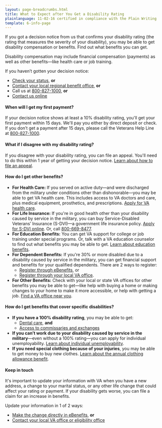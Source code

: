 ```yaml
---
layout: page-breadcrumbs.html
title: What to Expect after You Get a Disability Rating
plainlanguage: 11-02-16 certified in compliance with the Plain Writing Act
template: 6-info-page
---
```


<div class="va-introtext">

If you got a decision notice from us that confirms your disability rating (the rating that measures the severity of your disability), you may be able to get disability compensation or benefits. Find out what benefits you can get. 

</div>

<div class="call-out usa-content" markdown="1">

Disability compensation may include financial compensation (payments) as well as other benefits—like health care or job training.

If you haven’t gotten your decision notice:

- [Check your status](/disability-benefits/track-claims/), **or**
- [Contact your local regional benefit office](http://www.benefits.va.gov/benefits/offices.asp), **or**
- Call us at <a href="tel:+18008271000">800-827-1000</a>, **or**
- [Contact us online](https://iris.custhelp.com/app/ask/session/L3RpbWUvMTQ4MTgwOTI0My9zaWQvbnNTbnViNm4%3D) 
</div>

#### When will I get my first payment?

If your decision notice shows at least a 10% disability rating, you'll get your first payment within 15 days. We'll pay you either by direct deposit or check. If you don’t get a payment after 15 days, please call the Veterans Help Line at <a href="tel:+18008271000">800-827-1000</a>.

#### What if I disagree with my disability rating?

If you disagree with your disability rating, you can file an appeal. You'll need to do this within 1 year of getting your decision notice. [Learn about how to file an appeal](/disability-benefits/claims-appeal/).

#### How do I get other benefits?

- **For Health Care:** If you served on active duty—and were discharged from the military under conditions other than dishonorable—you may be able to get VA health care. This includes access to VA doctors and care, plus medical equipment, prosthetics, and prescriptions. [Apply for VA health care](/healthcare/apply/).
- **For Life Insurance:** If you're in good health other than your disability caused by service in the military, you can buy Service-Disabled Veterans’ Insurance (S-DVI)—a government life insurance policy. [Apply for S-DVI online](http://www.benefits.va.gov/insurance/s-dvi.asp). Or, call <a href="tel:+18006698477">800-669-8477</a>.
- **For Education Benefits:** You can get VA support for college or job training under special programs. Or, talk with a VA education counselor to find out what benefits you may be able to get. [Learn about education benefits](/education).
- **For Dependent Benefits:** If you're 30% or more disabled due to a disability caused by service in the military, you can get financial support and benefits for your qualified dependents. There are 2 ways to register:
  - [Register through eBenefits](https://www.ebenefits.va.gov/ebenefits/about/feature?feature=dependent-compensation), or
  - [Register through your local VA office](/facilities/).
- **For Other Benefits:** Check with your local or state VA offices for other benefits you may be able to get—like help with buying a home or making changes to your home to make it more accessible, or help with getting a job. [Find a VA office near you](http://www.va.gov/statedva.htm).  


#### How do I get benefits that cover specific disabilities?

- **If you have a 100% disability rating**, you may be able to get:
  - [Dental care](/disability-benefits/conditions/special-claims/dentistry/), **and**
  - [Access to commissaries and exchanges](http://www.militaryonesource.mil/on-and-off-base-living/commissaries-exchanges) 
- **If you can’t work due to your disability caused by service in the military**—even without a 100% rating—you can apply for individual unemployability. [Learn about individual unemployability](/disability-benefits/conditions/special-claims/individual-unemployability/).
- **If you need special clothing because of your injuries**, you may be able to get money to buy new clothes. [Learn about the annual clothing allowance benefit](/disability-benefits/conditions/special-claims/clothing/).

#### Keep in touch
It's important to update your information with VA when you have a new address, a change to your marital status, or any other life change that could affect your rating or payment. If your disability gets worse, you can file a claim for an increase in benefits. 

Update your information in 1 of 2 ways:
- [Make the change directly in eBenefits](https://www.ebenefits.va.gov/ebenefits/about/feature?feature=dependent-compensation), **or**
- [Contact your local VA office or eligibility office](/facilities/)

